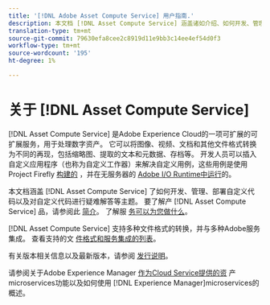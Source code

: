 ```yaml
---
title: '[!DNL Adobe Asset Compute Service] 用户指南.'
description: 本文档 [!DNL Asset Compute Service] 涵盖诸如介绍、如何开发、管理、部署自定义代码以及对自定义代码进行疑难解答等问题。
translation-type: tm+mt
source-git-commit: 79630efa8cee2c8919d11e9bb3c14ee4ef54d0f3
workflow-type: tm+mt
source-wordcount: '195'
ht-degree: 1%

---
```



# 关于 [!DNL Asset Compute Service]

[!DNL Asset Compute Service] 是Adobe Experience Cloud的一项可扩展的可扩展服务，用于处理数字资产。 它可以将图像、视频、文档和其他文件格式转换为不同的再现，包括缩略图、提取的文本和元数据、存档等。 开发人员可以插入自定义应用程序（也称为自定义工作器）来解决自定义用例，这些用例是使用Project Firefly [构建的](https://www.adobe.io/apis/experienceplatform/project-firefly/docs.html) ，并在无服务器的 [Adobe I/O Runtime中运行](https://www.adobe.io/apis/experienceplatform/runtime.html)的。

本文档涵盖 [!DNL Asset Compute Service] 了如何开发、管理、部署自定义代码以及对自定义代码进行疑难解答等主题。 要了解产 [!DNL Asset Compute Service] 品，请参阅此 [简介](introduction.md)。 了解服 [务可以为您做什么](introduction.md#possible-use-cases-benefits)。

[!DNL Asset Compute Service] 支持多种文件格式的转换，并与多种Adobe服务集成。 查看支持的文 [件格式和服务集成的列表](https://experienceleague.adobe.com/docs/experience-manager-cloud-service/assets/file-format-support.html)。

有关版本相关信息以及最新版本，请参阅 [发行说明](/help/release-notes.md)。

请参阅关于Adobe Experience Manager [作为Cloud Service提供的资](https://experienceleague.adobe.com/docs/experience-manager-cloud-service/assets/asset-microservices-overview.html) 产microservices功能以及如何使用 [!DNL Experience Manager]microservices的概述。

<!--
Possible to record the below info here in this landing page to centralize the miscellaneous info about Asset Compute Service?
 List of dependencies and requirements SDK, CLI, Devtools, etc.? Or may be a link to the prerequisites.
 Introduction video when Tech Marketing team shares one.
-->
